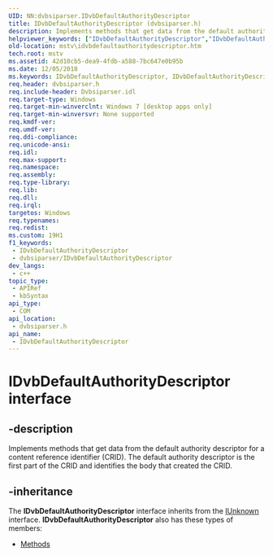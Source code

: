 ```yaml
---
UID: NN:dvbsiparser.IDvbDefaultAuthorityDescriptor
title: IDvbDefaultAuthorityDescriptor (dvbsiparser.h)
description: Implements methods that get data from the default authority descriptor for a content reference identifier (CRID). The default authority descriptor is the first part of the CRID and identifies the body that created the CRID.
helpviewer_keywords: ["IDvbDefaultAuthorityDescriptor","IDvbDefaultAuthorityDescriptor interface [Microsoft TV Technologies]","IDvbDefaultAuthorityDescriptor interface [Microsoft TV Technologies]","described","dvbsiparser/IDvbDefaultAuthorityDescriptor","mstv.idvbdefaultauthoritydescriptor"]
old-location: mstv\idvbdefaultauthoritydescriptor.htm
tech.root: mstv
ms.assetid: 42d10cb5-dea9-4fdb-a588-7bc647e0b95b
ms.date: 12/05/2018
ms.keywords: IDvbDefaultAuthorityDescriptor, IDvbDefaultAuthorityDescriptor interface [Microsoft TV Technologies], IDvbDefaultAuthorityDescriptor interface [Microsoft TV Technologies],described, dvbsiparser/IDvbDefaultAuthorityDescriptor, mstv.idvbdefaultauthoritydescriptor
req.header: dvbsiparser.h
req.include-header: Dvbsiparser.idl
req.target-type: Windows
req.target-min-winverclnt: Windows 7 [desktop apps only]
req.target-min-winversvr: None supported
req.kmdf-ver: 
req.umdf-ver: 
req.ddi-compliance: 
req.unicode-ansi: 
req.idl: 
req.max-support: 
req.namespace: 
req.assembly: 
req.type-library: 
req.lib: 
req.dll: 
req.irql: 
targetos: Windows
req.typenames: 
req.redist: 
ms.custom: 19H1
f1_keywords:
 - IDvbDefaultAuthorityDescriptor
 - dvbsiparser/IDvbDefaultAuthorityDescriptor
dev_langs:
 - c++
topic_type:
 - APIRef
 - kbSyntax
api_type:
 - COM
api_location:
 - dvbsiparser.h
api_name:
 - IDvbDefaultAuthorityDescriptor
---
```


# IDvbDefaultAuthorityDescriptor interface


## -description

Implements methods that get data from the default authority descriptor for a content reference identifier (CRID). 
The default authority descriptor is the first part of the CRID and identifies the body that created the CRID.

## -inheritance

The <b>IDvbDefaultAuthorityDescriptor</b> interface inherits from the <a href="/windows/desktop/api/unknwn/nn-unknwn-iunknown">IUnknown</a> interface. <b>IDvbDefaultAuthorityDescriptor</b> also has these types of members:
<ul>
<li><a href="https://docs.microsoft.com/">Methods</a></li>
</ul>

